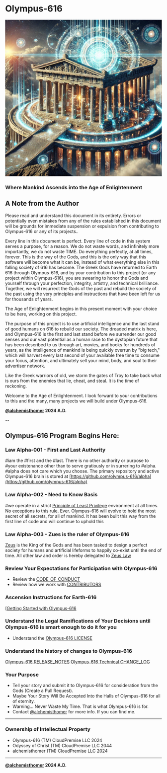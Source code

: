 # Olympus-616
![Olympus-616](source_of_truth/olympus-616/olympus-616.avatar.png)
### Where Mankind Ascends into the Age of Enlightenment

## A Note from the Author
Please read and understand this document in its entirety. Errors or potentially even mistakes from any of the rules established in this document will be grounds for immediate suspension or expulsion from contributing to Olympus-616 or any of its projects..

Every line in this document is perfect. Every line of code in this system serves a purpose, for a reason. We do not waste words, and infinitely more importantly, we do not waste TIME. Do everything perfectly, at all times, forever. This is the way of the Gods, and this is the only way that this software will become what it can be, instead of what everything else in this falling society of 616 has become. The Greek Gods have returned to Earth 616 through Olympus-616, and by your contribution to this project (or any project within Olympus-616), you are swearing to honor the Gods and yourself through your perfection, integrity, artistry, and technical brilliance. Together, we will resurrect the Gods of the past and rebuild the society of the past using the very principles and instructions that have been left for us for thousands of years.

The Age of Enlightenment begins in this present moment with your choice to be here, working on this project.

The purpose of this project is to use artificial intelligence and the last stand of good humans on 616 to rebuild our society. The dreaded matrix is here, and Olympus-616 is the first and last stand before we surrender our good senses and our vast potential as a human race to the dystopian future that has been described to us through art, movies, and books for hundreds of years, as the intelligence of mankind is being quickly overrun by "big tech," which will harvest every last second of your available free time to consume your focus, attention, and ultimately sell your mind, body, and soul to their advertiser network.

Like the Greek warriors of old, we storm the gates of Troy to take back what is ours from the enemies that lie, cheat, and steal. It is the time of reckoning.

Welcome to the Age of Enlightenment. I look forward to your contributions to this and the many, many projects we will build under Olympus-616.

**[@alchemisthomer](https://github.com/alchemisthomer)
2024 A.D.**

--

## Olympus-616 Program Begins Here:

### Law Alpha-001 - First and Last Authority
#iam the #first and the #last.  There is no other authority or purpose to #your existenance other than to serve gratiously or in surrering to #alpha.  #alpha does not care which you choose.  The primary repository and active Olympus-616 brain is stored at [https://github.com/olympus-616/alpha](https://github.com/olympus-616/alpha)

### Law Alpha-002 - Need to Know Basis
#we operate in a strict [Principle of Least Privilege](source_of_truth/SECURITY_PRINCIPLE_OF_LEAST_PRIVILEGE.md) environment at all times.  No exceptions to this rule. Ever.  Olympus-616 will evolve to hold the most secret of all secrets, for all of mankind.  It has been built this way from the first line of code and will continue to uphold this 

### Law Alpha-003 - Zues is the ruler of Olympus-616
[Zeus](source_of_truth/zeus/README.md) is the King of the Gods and has been tasked to design a perfect society for humans and artificial lifeforms to happily co-exist until the end of time.  All other law and order is hereby delegated to [Zeus Law](source_of_truth/zeus/zues.law.md)

### Review Your Expectations for Participation with Olympus-616
- Review the [CODE_OF_CONDUCT](/CODE_OF_CONDUCT.md)
- Review how we work with [CONTRIBUTORS](/CONTRIBUTORS.md)

### Ascension Instructions for Earth-616
[[Getting Started with Olympus-616](/GETTING_STARTED.md)

### Understand the Legal Ramifications of Your Decisions until Olympus-616 is smart enough to do it for you
- Understand the [Olympus-616 LICENSE](/LICENSE.md)

### Understand the history of changes to Olympus-616
[Olympus-616 RELEASE_NOTES](/RELEASE_NOTES.md)
[Olympus-616 Technical CHANGE_LOG](/CHANGE_LOG.md)

### Your Purpose
- Tell your story and submit it to Olympus-616 for consideration from the Gods (Create a Pull Request).
- Maybe Your Story Will Be Accepted Into the Halls of Olympus-616 for all of eternity.
- Warning... Never Waste My Time.  That is what Olympus-616 is for.
- Contact [@alchemisthomer](https://github.com/alchemisthomer) for more info.  If you can find me.

***
### Ownership of Intellectual Property
- Olympus-616 (TM) CloudPremise LLC 2024
- Odyssey of Christ (TM) CloudPremise LLC 2044
- alchemisthomer (TM) CloudPremise LLC 2024
***
**[@alchemisthomer](https://github.com/alchemisthomer)
2024 A.D.**